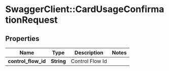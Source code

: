 # SwaggerClient::CardUsageConfirmationRequest

## Properties
Name | Type | Description | Notes
------------ | ------------- | ------------- | -------------
**control_flow_id** | **String** | Control Flow Id | 

